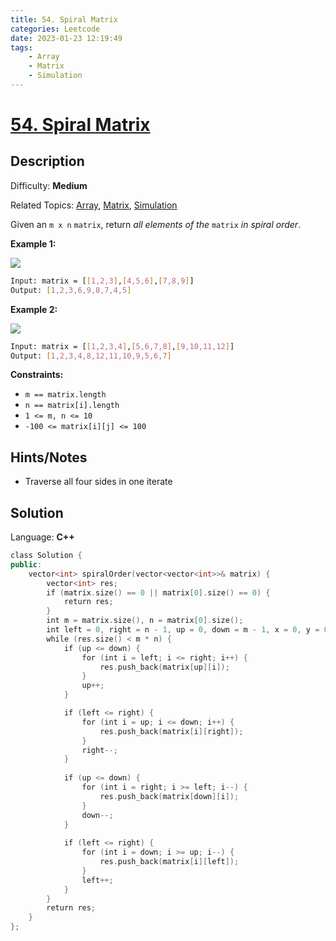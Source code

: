 ```yaml
---
title: 54. Spiral Matrix
categories: Leetcode
date: 2023-01-23 12:19:49
tags:
    - Array
    - Matrix
    - Simulation
---
```


# [54\. Spiral Matrix](https://leetcode.com/problems/spiral-matrix/)

## Description

Difficulty: **Medium**

Related Topics: [Array](https://leetcode.com/tag/array/), [Matrix](https://leetcode.com/tag/matrix/), [Simulation](https://leetcode.com/tag/simulation/)

Given an `m x n` `matrix`, return _all elements of the_ `matrix` _in spiral order_.

**Example 1:**

![](https://assets.leetcode.com/uploads/2020/11/13/spiral1.jpg)

```bash
Input: matrix = [[1,2,3],[4,5,6],[7,8,9]]
Output: [1,2,3,6,9,8,7,4,5]
```

**Example 2:**

![](https://assets.leetcode.com/uploads/2020/11/13/spiral.jpg)

```bash
Input: matrix = [[1,2,3,4],[5,6,7,8],[9,10,11,12]]
Output: [1,2,3,4,8,12,11,10,9,5,6,7]
```

**Constraints:**

* `m == matrix.length`
* `n == matrix[i].length`
* `1 <= m, n <= 10`
* `-100 <= matrix[i][j] <= 100`

## Hints/Notes

* Traverse all four sides in one iterate

## Solution

Language: **C++**

```C++
class Solution {
public:
    vector<int> spiralOrder(vector<vector<int>>& matrix) {
        vector<int> res;
        if (matrix.size() == 0 || matrix[0].size() == 0) {
            return res;
        }
        int m = matrix.size(), n = matrix[0].size();
        int left = 0, right = n - 1, up = 0, down = m - 1, x = 0, y = 0;
        while (res.size() < m * n) {
            if (up <= down) {
                for (int i = left; i <= right; i++) {
                    res.push_back(matrix[up][i]);
                }
                up++;
            }

            if (left <= right) {
                for (int i = up; i <= down; i++) {
                    res.push_back(matrix[i][right]);
                }
                right--;
            }
            
            if (up <= down) {
                for (int i = right; i >= left; i--) {
                    res.push_back(matrix[down][i]);
                }
                down--;
            }
            
            if (left <= right) {
                for (int i = down; i >= up; i--) {
                    res.push_back(matrix[i][left]);
                }
                left++;
            }
        }
        return res;
    }
};
```
